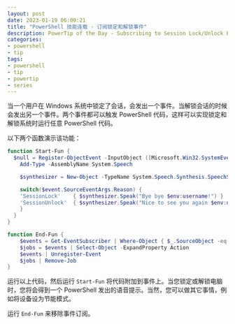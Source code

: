 ```yaml
---
layout: post
date: 2023-01-19 06:00:21
title: "PowerShell 技能连载 - 订阅锁定和解锁事件"
description: PowerTip of the Day - Subscribing to Session Lock/Unlock Events
categories:
- powershell
- tip
tags:
- powershell
- tip
- powertip
- series
---
```

当一个用户在 Windows 系统中锁定了会话，会发出一个事件。当解锁会话的时候会发出另一个事件。两个事件都可以触发 PowerShell 代码，这样可以实现锁定和解锁系统时运行任意 PowerShell 代码。

以下两个函数演示该功能：

```powershell
function Start-Fun {
  $null = Register-ObjectEvent -InputObject ([Microsoft.Win32.SystemEvents]) -EventName "SessionSwitch" -Action {
    Add-Type -AssemblyName System.Speech

    $synthesizer = New-Object -TypeName System.Speech.Synthesis.SpeechSynthesizer

    switch($event.SourceEventArgs.Reason) {
    'SessionLock'    { $synthesizer.Speak("Bye bye $env:username!") }
    'SessionUnlock'  { $synthesizer.Speak("Nice to see you again $env:username!") }
    }
  }
}

function End-Fun {
    $events = Get-EventSubscriber | Where-Object { $_.SourceObject -eq [Microsoft.Win32.SystemEvents] }
    $jobs = $events | Select-Object -ExpandProperty Action
    $events | Unregister-Event
    $jobs | Remove-Job
}
```

运行以上代码，然后运行 `Start-Fun` 将代码附加到事件上。当您锁定或解锁电脑时，您将会得到一个 PowerShell 发出的语音提示。当然，您可以做其它事情，例如将设备设为节能模式。

运行 `End-Fun` 来移除事件订阅。
<!--本文国际来源：[Subscribing to Session Lock/Unlock Events](https://blog.idera.com/database-tools/powershell/powertips/subscribing-to-session-lock-unlock-events/)-->

